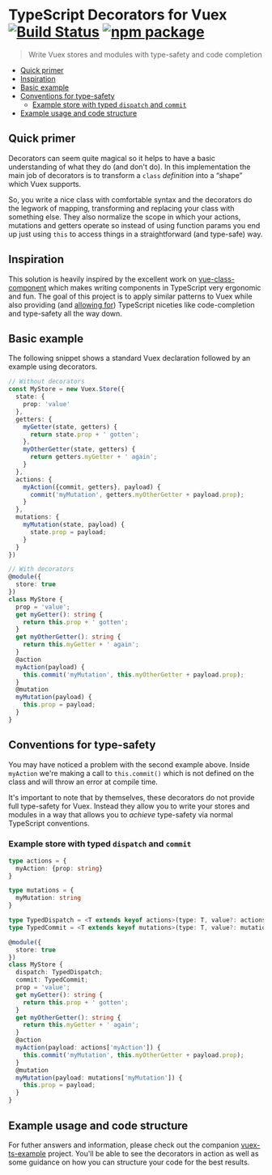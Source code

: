 # TypeScript Decorators for Vuex [![Build Status](https://img.shields.io/circleci/project/snaptopixel/vuex-ts-decorators/master.svg)](https://circleci.com/gh/snaptopixel/vuex-ts-decorators) [![npm package](https://img.shields.io/npm/v/vuex-ts-decorators.svg)](https://www.npmjs.com/package/vuex-ts-decorators)

> Write Vuex stores and modules with type-safety and code completion

  - [Quick primer](#quick-primer)
  - [Inspiration](#inspiration)
  - [Basic example](#basic-example)
  - [Conventions for type-safety](#conventions-for-type-safety)
    - [Example store with typed `dispatch` and `commit`](#example-store-with-typed-dispatch-and-commit)
  - [Example usage and code structure](#example-usage-and-code-structure)

## Quick primer

Decorators can seem quite magical so it helps to have a basic understanding of what they do (and don't do). In this implementation the main job of decorators is to transform a `class` _definition_ into a “shape” which Vuex supports.

So, you write a nice class with comfortable syntax and the decorators do the legwork of mapping, transforming and replacing your class with something else. They also normalize the scope in which your actions, mutations and getters operate so instead of using function params you end up just using `this` to access things in a straightforward (and type-safe) way.

## Inspiration

This solution is heavily inspired by the excellent work on [vue-class-component](https://github.com/vuejs/vue-class-component) which makes writing components in TypeScript very ergonomic and fun. The goal of this project is to apply similar patterns to Vuex while also providing (and [allowing for](#conventions-for-type-safety)) TypeScript niceties like code-completion and type-safety all the way down.

## Basic example
The following snippet shows a standard Vuex declaration followed by an example using decorators.

```ts
// Without decorators
const MyStore = new Vuex.Store({
  state: {
    prop: 'value'
  },
  getters: {
    myGetter(state, getters) {
      return state.prop + ' gotten';
    },
    myOtherGetter(state, getters) {
      return getters.myGetter + ' again';
    }
  },
  actions: {
    myAction({commit, getters}, payload) {
      commit('myMutation', getters.myOtherGetter + payload.prop);
    }
  },
  mutations: {
    myMutation(state, payload) {
      state.prop = payload;
    }
  }
})

// With decorators
@module({
  store: true
})
class MyStore {
  prop = 'value';
  get myGetter(): string {
    return this.prop + ' gotten';
  }
  get myOtherGetter(): string {
    return this.myGetter + ' again';
  }
  @action
  myAction(payload) {
    this.commit('myMutation', this.myOtherGetter + payload.prop);
  }
  @mutation
  myMutation(payload) {
    this.prop = payload;
  }
}
```

## Conventions for type-safety
You may have noticed a problem with the second example above. Inside `myAction` we're making a call to `this.commit()` which is not defined on the class and will throw an error at compile time.

It's important to note that by themselves, these decorators do not provide full type-safety for Vuex. Instead they allow you to write your stores and modules in a way that allows you to _achieve_ type-safety via normal TypeScript conventions.

### Example store with typed `dispatch` and `commit`

```ts
type actions = {
  myAction: {prop: string}
}

type mutations = {
  myMutation: string
}

type TypedDispatch = <T extends keyof actions>(type: T, value?: actions[T] ) => Promise<any[]>;
type TypedCommit = <T extends keyof mutations>(type: T, value?: mutations[T] ) => void;

@module({
  store: true
})
class MyStore {
  dispatch: TypedDispatch;
  commit: TypedCommit;
  prop = 'value';
  get myGetter(): string {
    return this.prop + ' gotten';
  }
  get myOtherGetter(): string {
    return this.myGetter + ' again';
  }
  @action
  myAction(payload: actions['myAction']) {
    this.commit('myMutation', this.myOtherGetter + payload.prop);
  }
  @mutation
  myMutation(payload: mutations['myMutation']) {
    this.prop = payload;
  }
}
```

## Example usage and code structure

For futher answers and information, please check out the companion [vuex-ts-example](https://github.com/snaptopixel/vuex-ts-example) project. You'll be able to see the decorators in action as well as some guidance on how you can structure your code for the best results.